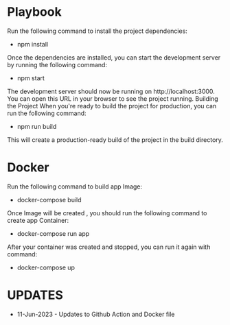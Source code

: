 # Playbook

Run the following command to install the project dependencies:

- npm install

Once the dependencies are installed, you can start the development server by running the following command:

- npm start

The development server should now be running on http://localhost:3000. You can open this URL in your browser to see the project running.
Building the Project
When you're ready to build the project for production, you can run the following command:

- npm run build

This will create a production-ready build of the project in the build directory.

# Docker

Run the following command to build app Image:

- docker-compose build

Once Image will be created , you should run the following command to create app Container:

- docker-compose run app

After your container was created and stopped, you can run it again with command:

- docker-compose up

# UPDATES

- 11-Jun-2023 - Updates to Github Action and Docker file
